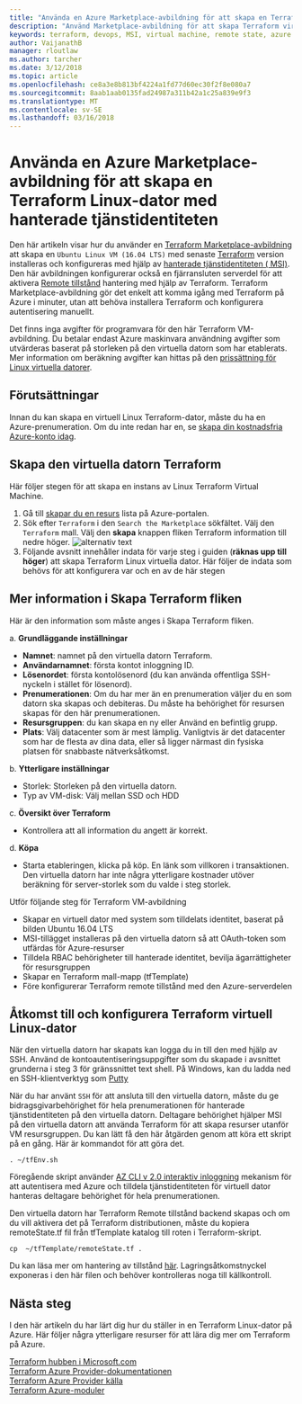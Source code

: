 ```yaml
---
title: "Använda en Azure Marketplace-avbildning för att skapa en Terraform Linux-dator med hanterade tjänstidentiteten"
description: "Använd Marketplace-avbildning för att skapa Terraform virtuell Linux-dator med hantering av hanterade tjänstidentiteten och fjärr-tillstånd för att enkelt distribuera resurser till Azure."
keywords: terraform, devops, MSI, virtual machine, remote state, azure
author: VaijanathB
manager: rloutlaw
ms.author: tarcher
ms.date: 3/12/2018
ms.topic: article
ms.openlocfilehash: ce8a3e8b813bf4224a1fd77d60ec30f2f8e080a7
ms.sourcegitcommit: 8aab1aab0135fad24987a311b42a1c25a839e9f3
ms.translationtype: MT
ms.contentlocale: sv-SE
ms.lasthandoff: 03/16/2018
---
```

# <a name="use-an-azure-marketplace-image-to-create-a-terraform-linux-virtual-machine-with-managed-service-identity"></a>Använda en Azure Marketplace-avbildning för att skapa en Terraform Linux-dator med hanterade tjänstidentiteten

Den här artikeln visar hur du använder en [Terraform Marketplace-avbildning](https://azuremarketplace.microsoft.com/marketplace/apps/azure-oss.terraform?tab=Overview) att skapa en `Ubuntu Linux VM (16.04 LTS)` med senaste [Terraform](https://www.terraform.io/intro/index.html) version installeras och konfigureras med hjälp av [hanterade tjänstidentiteten ( MSI)](https://docs.microsoft.com/azure/active-directory/managed-service-identity/overview). Den här avbildningen konfigurerar också en fjärransluten serverdel för att aktivera [Remote tillstånd](https://www.terraform.io/docs/state/remote.html) hantering med hjälp av Terraform. Terraform Marketplace-avbildning gör det enkelt att komma igång med Terraform på Azure i minuter, utan att behöva installera Terraform och konfigurera autentisering manuellt. 

Det finns inga avgifter för programvara för den här Terraform VM-avbildning. Du betalar endast Azure maskinvara användning avgifter som utvärderas baserat på storleken på den virtuella datorn som har etablerats. Mer information om beräkning avgifter kan hittas på den [prissättning för Linux virtuella datorer](https://azure.microsoft.com/pricing/details/virtual-machines/linux/).

## <a name="prerequisites"></a>Förutsättningar
Innan du kan skapa en virtuell Linux Terraform-dator, måste du ha en Azure-prenumeration. Om du inte redan har en, se [skapa din kostnadsfria Azure-konto idag](https://azure.microsoft.com/free/).  

## <a name="create-your-terraform-virtual-machine"></a>Skapa den virtuella datorn Terraform 

Här följer stegen för att skapa en instans av Linux Terraform Virtual Machine. 

1. Gå till [skapar du en resurs](https://ms.portal.azure.com/#create/hub) lista på Azure-portalen.
2. Sök efter `Terraform` i den `Search the Marketplace` sökfältet. Välj den `Terraform` mall. Välj den **skapa** knappen fliken Terraform information till nedre höger.
![alternativ text](media\terraformmsi.png)
3. Följande avsnitt innehåller indata för varje steg i guiden (**räknas upp till höger**) att skapa Terraform Linux virtuella dator.  Här följer de indata som behövs för att konfigurera var och en av de här stegen

## <a name="details-in-create-terraform-tab"></a>Mer information i Skapa Terraform fliken

Här är den information som måste anges i Skapa Terraform fliken.

a. **Grundläggande inställningar**
    
* **Namnet**: namnet på den virtuella datorn Terraform.
* **Användarnamnet**: första kontot inloggning ID.
* **Lösenordet**: första kontolösenord (du kan använda offentliga SSH-nyckeln i stället för lösenord).
* **Prenumerationen**: Om du har mer än en prenumeration väljer du en som datorn ska skapas och debiteras. Du måste ha behörighet för resursen skapas för den här prenumerationen.
* **Resursgruppen**: du kan skapa en ny eller Använd en befintlig grupp.
* **Plats**: Välj datacenter som är mest lämplig. Vanligtvis är det datacenter som har de flesta av dina data, eller så ligger närmast din fysiska platsen för snabbaste nätverksåtkomst.

b. **Ytterligare inställningar**

* Storlek: Storleken på den virtuella datorn.
* Typ av VM-disk: Välj mellan SSD och HDD

c. **Översikt över Terraform**

* Kontrollera att all information du angett är korrekt. 

d. **Köpa**

* Starta etableringen, klicka på köp. En länk som villkoren i transaktionen. Den virtuella datorn har inte några ytterligare kostnader utöver beräkning för server-storlek som du valde i steg storlek.

Utför följande steg för Terraform VM-avbildning

* Skapar en virtuell dator med system som tilldelats identitet, baserat på bilden Ubuntu 16.04 LTS
* MSI-tillägget installeras på den virtuella datorn så att OAuth-token som utfärdas för Azure-resurser
* Tilldela RBAC behörigheter till hanterade identitet, bevilja ägarrättigheter för resursgruppen
* Skapar en Terraform mall-mapp (tfTemplate)
* Före konfigurerar Terraform remote tillstånd med den Azure-serverdelen

## <a name="how-to-access-and-configure-linux-terraform-virtual-machine"></a>Åtkomst till och konfigurera Terraform virtuell Linux-dator

När den virtuella datorn har skapats kan logga du in till den med hjälp av SSH. Använd de kontoautentiseringsuppgifter som du skapade i avsnittet grunderna i steg 3 för gränssnittet text shell. På Windows, kan du ladda ned en SSH-klientverktyg som [Putty](http://www.putty.org/)

När du har använt `SSH` för att ansluta till den virtuella datorn, måste du ge bidragsgivarbehörighet för hela prenumerationen för hanterade tjänstidentiteten på den virtuella datorn. Deltagare behörighet hjälper MSI på den virtuella datorn att använda Terraform för att skapa resurser utanför VM resursgruppen. Du kan lätt få den här åtgärden genom att köra ett skript på en gång. Här är kommandot för att göra det.

`. ~/tfEnv.sh`

Föregående skript använder [AZ CLI v 2.0 interaktiv inloggning](https://docs.microsoft.com/cli/azure/authenticate-azure-cli?view=azure-cli-latest#interactive-log-in) mekanism för att autentisera med Azure och tilldela tjänstidentiteten för virtuell dator hanteras deltagare behörighet för hela prenumerationen. 

 Den virtuella datorn har Terraform Remote tillstånd backend skapas och om du vill aktivera det på Terraform distributionen, måste du kopiera remoteState.tf fil från tfTemplate katalog till roten i Terraform-skript.  

 `cp  ~/tfTemplate/remoteState.tf .`

 Du kan läsa mer om hantering av tillstånd [här](https://www.terraform.io/docs/state/remote.html). Lagringsåtkomstnyckel exponeras i den här filen och behöver kontrolleras noga till källkontroll.  

## <a name="next-steps"></a>Nästa steg
I den här artikeln du har lärt dig hur du ställer in en Terraform Linux-dator på Azure. Här följer några ytterligare resurser för att lära dig mer om Terraform på Azure. 

 [Terraform hubben i Microsoft.com](https://docs.microsoft.com/azure/terraform/)  
 [Terraform Azure Provider-dokumentationen](http://aka.ms/terraform)  
 [Terraform Azure Provider källa](http://aka.ms/tfgit)  
 [Terraform Azure-moduler](http://aka.ms/tfmodules)
 

















